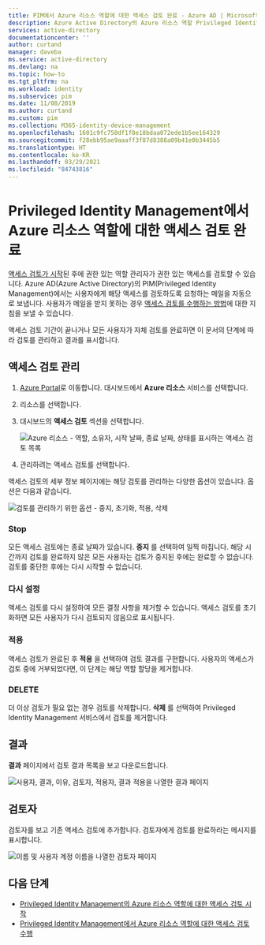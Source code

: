 ```yaml
---
title: PIM에서 Azure 리소스 역할에 대한 액세스 검토 완료 - Azure AD | Microsoft Docs
description: Azure Active Directory의 Azure 리소스 역할 Privileged Identity Management에 대한 액세스 검토를 완료하는 방법을 알아봅니다.
services: active-directory
documentationcenter: ''
author: curtand
manager: daveba
ms.service: active-directory
ms.devlang: na
ms.topic: how-to
ms.tgt_pltfrm: na
ms.workload: identity
ms.subservice: pim
ms.date: 11/08/2019
ms.author: curtand
ms.custom: pim
ms.collection: M365-identity-device-management
ms.openlocfilehash: 1601c9fc750df1f8e18bdaa072ede1b5ee164329
ms.sourcegitcommit: f28ebb95ae9aaaff3f87d8388a09b41e0b3445b5
ms.translationtype: HT
ms.contentlocale: ko-KR
ms.lasthandoff: 03/29/2021
ms.locfileid: "84743816"
---
```

# <a name="complete-an-access-review-of-azure-resource-roles-in-privileged-identity-management"></a>Privileged Identity Management에서 Azure 리소스 역할에 대한 액세스 검토 완료

[액세스 검토가 시작](pim-resource-roles-start-access-review.md)된 후에 권한 있는 역할 관리자가 권한 있는 액세스를 검토할 수 있습니다. Azure AD(Azure Active Directory)의 PIM(Privileged Identity Management)에서는 사용자에게 해당 액세스를 검토하도록 요청하는 메일을 자동으로 보냅니다. 사용자가 메일을 받지 못하는 경우 [액세스 검토를 수행하는 방법](pim-resource-roles-perform-access-review.md)에 대한 지침을 보낼 수 있습니다.

액세스 검토 기간이 끝나거나 모든 사용자가 자체 검토를 완료하면 이 문서의 단계에 따라 검토를 관리하고 결과를 표시합니다.

## <a name="manage-access-reviews"></a>액세스 검토 관리

1. [Azure Portal](https://portal.azure.com/)로 이동합니다. 대시보드에서 **Azure 리소스** 서비스를 선택합니다.

2. 리소스를 선택합니다.

3. 대시보드의 **액세스 검토** 섹션을 선택합니다.

    ![Azure 리소스 - 역할, 소유자, 시작 날짜, 종료 날짜, 상태를 표시하는 액세스 검토 목록](media/pim-resource-roles-complete-access-review/rbac-access-review-home-list.png)

4. 관리하려는 액세스 검토를 선택합니다.

액세스 검토의 세부 정보 페이지에는 해당 검토를 관리하는 다양한 옵션이 있습니다. 옵션은 다음과 같습니다.

![검토를 관리하기 위한 옵션 - 중지, 초기화, 적용, 삭제](media/pim-resource-roles-complete-access-review/rbac-access-review-menu.png)

### <a name="stop"></a>Stop

모든 액세스 검토에는 종료 날짜가 있습니다. **중지** 를 선택하여 일찍 마칩니다. 해당 시간까지 검토를 완료하지 않은 모든 사용자는 검토가 중지된 후에는 완료할 수 없습니다. 검토를 중단한 후에는 다시 시작할 수 없습니다.

### <a name="reset"></a>다시 설정

액세스 검토를 다시 설정하여 모든 결정 사항을 제거할 수 있습니다. 액세스 검토를 초기화하면 모든 사용자가 다시 검토되지 않음으로 표시됩니다.

### <a name="apply"></a>적용

액세스 검토가 완료된 후 **적용** 을 선택하여 검토 결과를 구현합니다. 사용자의 액세스가 검토 중에 거부되었다면, 이 단계는 해당 역할 할당을 제거합니다.  

### <a name="delete"></a>DELETE

더 이상 검토가 필요 없는 경우 검토를 삭제합니다. **삭제** 를 선택하여 Privileged Identity Management 서비스에서 검토를 제거합니다.

## <a name="results"></a>결과

**결과** 페이지에서 검토 결과 목록을 보고 다운로드합니다.

![사용자, 결과, 이유, 검토자, 적용자, 결과 적용을 나열한 결과 페이지](media/pim-resource-roles-complete-access-review/rbac-access-review-results.png)

## <a name="reviewers"></a>검토자

검토자를 보고 기존 액세스 검토에 추가합니다. 검토자에게 검토를 완료하라는 메시지를 표시합니다.

![이름 및 사용자 계정 이름을 나열한 검토자 페이지](media/pim-resource-roles-complete-access-review/rbac-access-review-reviewers.png)

## <a name="next-steps"></a>다음 단계

- [Privileged Identity Management의 Azure 리소스 역할에 대한 액세스 검토 시작](pim-resource-roles-start-access-review.md)
- [Privileged Identity Management에서 Azure 리소스 역할에 대한 액세스 검토 수행](pim-resource-roles-perform-access-review.md)
